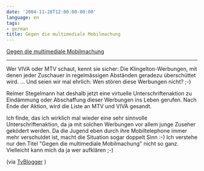 ```yaml
---
date: '2004-11-28T12:00:00-00:00'
language: en
tags:
- german
title: Gegen die multimediale Mobilmachung
---
```



<a href="http://votenow.cell5.com/">Gegen die multimediale Mobilmachung</a>

-------------------------------



Wer VIVA oder MTV schaut, kennt sie sicher: Die Klingelton-Werbungen, mit denen jeder Zuschauer in regelmässigen Abständen geradezu überschüttet wird. ... Und seien wir mal ehrlich: Wen stören diese Werbungen nicht? ;-)



Reimer Stegelmann hat deshalb jetzt eine virtuelle Unterschriftenaktion zu Eindämmung oder Abschaffung dieser Werbungen ins Leben gerufen. Nach Ende der Aktion, wird die Liste an MTV und VIVA gesandt.



Ich finde, das ich wirklich mal wieder eine sehr sinnvolle Unterschriftenaktion, da ja mit solchen Werbungen vor allem junge Zuseher geködert werden. Da die Jugend eben durch ihre Mobiltelephone immer mehr verschuldet ist, macht die Situation sogar doppelt Sinn :-) Ich verstehe nur den Titel "Gegen die multimediale Mobilmachung" nicht so ganz. Vielleicht kann mich da ja wer aufklären ;-)



(via [TvBlogger](http://www.tvblogger.de/artikel_75.html) )
